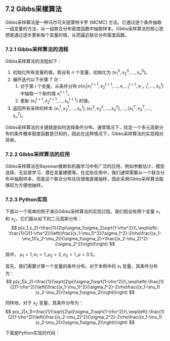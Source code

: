## 7.2 Gibbs采樣算法

Gibbs采样算法是一种马尔可夫链蒙特卡罗 (MCMC) 方法。它通过逐个条件抽取一组变量的方法，从一组联合分布密度函数中抽取样本。Gibbs采样算法的核心思想是通过逐步更新每个变量的值，从而逼近联合分布密度函数。 

### 7.2.1 Gibbs采样算法的流程

Gibbs采样算法的流程如下：
1. 初始化所有变量的值，假设有 $n$ 个变量，初始化为 $(x_1^0, x_2^0, ..., x_n^0)$。
2. 循环迭代以下步骤 $T$ 次：
	1. 对于第 $i$ 个变量，从条件分布 $p(x_i|x_1^{t+1}, x_2^{t+1}, ..., x_{i-1}^{t+1}, x_{i+1}^{t}, ..., x_n^{t})$ 中抽取一个新的值 $x_i^{t+1}$。
	2. 更新 $(x_1^{t+1}, x_2^{t+1}, ..., x_n^{t+1})$ 的值。
3. 返回所有采样的样本 $(x_1^{1}, x_2^{1}, ..., x_n^{1}), (x_1^{2}, x_2^{2}, ..., x_n^{2}), ..., (x_1^{T}, x_2^{T}, ..., x_n^{T})$。

Gibbs采样算法的关键就是如何选择条件分布。通常情况下，给定一个多元高斯分布的条件概率密度函数是已知的，因此在这种情况下，Gibbs采样算法的实现相对简单。

### 7.2.2 Gibbs采样算法的应用
Gibbs采样算法在Bayesian推断和机器学习中有广泛的应用，例如参数估计、模型选择、无监督学习、潜在变量建模等。在这些应用中，我们通常需要从一个联合分布中抽取样本，但是这个联合分布往往很难直接抽样，因此采用Gibbs采样算法能够较为方便地抽样。

### 7.2.3 Python实现
下面以一个简单的例子演示Gibbs采样算法的实现过程。我们假设有两个变量 $x_1$ 和 $x_2$，它们服从如下的二元高斯分布：
$$
p(x_1,x_2)=\frac{1}{2\pi\sigma_1\sigma_2\sqrt{1-\rho^2}}\,\exp\left(-\frac{1}{2(1-\rho^2)}\left(\frac{(x_1-\mu_1)^2}{\sigma_1^2}-2\rho\frac{(x_1-\mu_1)(x_2-\mu_2)}{\sigma_1\sigma_2}+\frac{(x_2-\mu_2)^2}{\sigma_2^2}\right)\right)
$$

其中， $\mu_1=1, \sigma_1=1, \mu_2=2, \sigma_2=1, \rho=0.5$。

首先，我们需要计算一个变量的条件分布。对于本例中的 $x_1$ 变量，其条件分布为：
$$
p(x_1|x_2)=\frac{1}{\sqrt{2\pi}\sigma_1\sqrt{1-\rho^2}}\,\exp\left(-\frac{1}{2(1-\rho^2)}\left(\frac{(x_1-\mu_1)^2}{\sigma_1^2}-2\rho\frac{(x_1-\mu_1)(x_2-\mu_2)}{\sigma_1\sigma_2}\right)\right)
$$

同样地，对于 $x_2$ 变量，其条件分布为：
$$
p(x_2|x_1)=\frac{1}{\sqrt{2\pi}\sigma_2\sqrt{1-\rho^2}}\,\exp\left(-\frac{1}{2(1-\rho^2)}\left(\frac{(x_2-\mu_2)^2}{\sigma_2^2}-2\rho\frac{(x_1-\mu_1)(x_2-\mu_2)}{\sigma_1\sigma_2}\right)\right)
$$

下面是Python实现的代码：